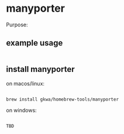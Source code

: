 # manyporter

Purpose:


## example usage

```bash


```

## install manyporter


on macos/linux:
```bash

brew install gkwa/homebrew-tools/manyporter

```


on windows:

```powershell

TBD

```

